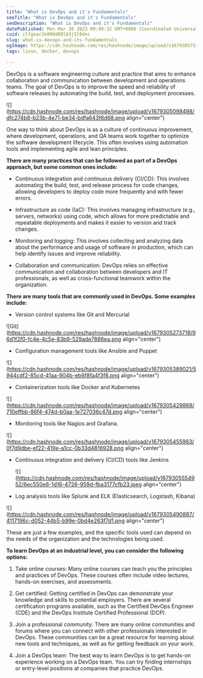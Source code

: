 ```yaml
---
title: "What is DevOps and it's Fundamentals"
seoTitle: "What is DevOps and it's Fundamentals"
seoDescription: "What is DevOps and it's Fundamentals"
datePublished: Mon Mar 20 2023 09:49:32 GMT+0000 (Coordinated Universal Time)
cuid: clfgnar2k000d09l83j5l9dxc
slug: what-is-devops-and-its-fundamentals
ogImage: https://cdn.hashnode.com/res/hashnode/image/upload/v1679305751544/5072352f-e761-4ffe-b78d-7a891e6a0277.png
tags: linux, docker, devops

---
```


DevOps is a software engineering culture and practice that aims to enhance collaboration and communication between development and operations teams. The goal of DevOps is to improve the speed and reliability of software releases by automating the build, test, and deployment processes.

![](https://cdn.hashnode.com/res/hashnode/image/upload/v1679305098498/dfc274b8-b23b-4e71-be34-bdfa643f6d68.png align="center")

One way to think about DevOps is as a culture of continuous improvement, where development, operations, and QA teams work together to optimize the software development lifecycle. This often involves using automation tools and implementing agile and lean principles.

**There are many practices that can be followed as part of a DevOps approach, but some common ones include:**

* Continuous integration and continuous delivery (CI/CD): This involves automating the build, test, and release process for code changes, allowing developers to deploy code more frequently and with fewer errors.
    
* Infrastructure as code (IaC): This involves managing infrastructure (e.g., servers, networks) using code, which allows for more predictable and repeatable deployments and makes it easier to version and track changes.
    
* Monitoring and logging: This involves collecting and analyzing data about the performance and usage of software in production, which can help identify issues and improve reliability.
    
* Collaboration and communication: DevOps relies on effective communication and collaboration between developers and IT professionals, as well as cross-functional teamwork within the organization.
    

**There are many tools that are commonly used in DevOps. Some examples include:**

* Version control systems like Git and Mercurial
    

![Git](https://cdn.hashnode.com/res/hashnode/image/upload/v1679305273718/96d1f2f0-fc4e-4c5e-83b9-529ade7886ea.png align="center")

* Configuration management tools like Ansible and Puppet
    

![](https://cdn.hashnode.com/res/hashnode/image/upload/v1679305389021/5944cdf2-85cd-41aa-904b-eb6f8fa4f3f8.png align="center")

* Containerization tools like Docker and Kubernetes
    

![](https://cdn.hashnode.com/res/hashnode/image/upload/v1679305429868/710effbb-86f4-474d-b0aa-1e727036c47d.png align="center")

* Monitoring tools like Nagios and Grafana.
    

![](https://cdn.hashnode.com/res/hashnode/image/upload/v1679305455983/0f7d9dbe-ef22-419e-a1cc-0b33d4816928.png align="center")

* Continuous integration and delivery (CI/CD) tools like Jenkins
    
    ![](https://cdn.hashnode.com/res/hashnode/image/upload/v1679305554952/6ec550e6-1d16-4726-959d-fba3177cfb23.jpeg align="center")
    
* Log analysis tools like Splunk and ELK (Elasticsearch, Logstash, Kibana)
    

![](https://cdn.hashnode.com/res/hashnode/image/upload/v1679305490887/4117196c-d052-44b5-b99e-0bd4e263f7d1.png align="center")

These are just a few examples, and the specific tools used can depend on the needs of the organization and the technologies being used.

**To learn DevOps at an industrial level, you can consider the following options:**

1. Take online courses: Many online courses can teach you the principles and practices of DevOps. These courses often include video lectures, hands-on exercises, and assessments.
    
2. Get certified: Getting certified in DevOps can demonstrate your knowledge and skills to potential employers. There are several certification programs available, such as the Certified DevOps Engineer (CDE) and the DevOps Institute Certified Professional (DCP).
    
3. Join a professional community: There are many online communities and forums where you can connect with other professionals interested in DevOps. These communities can be a great resource for learning about new tools and techniques, as well as for getting feedback on your work.
    
4. Join a DevOps team: The best way to learn DevOps is to get hands-on experience working on a DevOps team. You can try finding internships or entry-level positions at companies that practice DevOps.